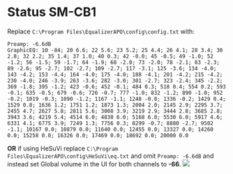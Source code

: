 # Status SM-CB1
Replace `C:\Program Files\EqualizerAPO\config\config.txt` with:
```
Preamp: -6.6dB
GraphicEQ: 10 -84; 20 6.6; 22 5.6; 23 5.2; 25 4.4; 26 4.1; 28 3.4; 30 2.8; 32 2.2; 35 1.4; 37 1.0; 40 0.3; 42 -0.0; 45 -0.5; 49 -1.0; 52 -1.2; 56 -1.5; 59 -1.7; 64 -1.9; 68 -2.0; 73 -2.0; 78 -2.1; 83 -2.3; 89 -2.6; 95 -2.7; 102 -2.7; 109 -2.7; 117 -3.1; 125 -3.6; 134 -4.0; 143 -4.2; 153 -4.4; 164 -4.0; 175 -4.0; 188 -4.1; 201 -4.2; 215 -4.2; 230 -4.0; 246 -3.9; 263 -3.6; 282 -3.0; 301 -2.7; 323 -2.4; 345 -2.2; 369 -1.8; 395 -1.2; 423 -0.6; 452 -0.1; 484 0.3; 518 0.4; 554 0.2; 593 -0.1; 635 -0.5; 679 -0.6; 726 -0.7; 777 -1.0; 832 -1.2; 890 -1.0; 952 -0.2; 1019 -0.3; 1090 -1.2; 1167 -1.1; 1248 -0.8; 1336 -0.2; 1429 0.4; 1529 0.8; 1636 1.2; 1751 1.2; 1873 1.3; 2004 2.0; 2145 2.9; 2295 3.7; 2455 4.7; 2627 5.8; 2811 5.6; 3008 3.9; 3219 2.9; 3444 2.8; 3685 2.8; 3943 3.6; 4219 5.4; 4514 6.0; 4830 6.0; 5168 6.0; 5530 6.0; 5917 4.6; 6331 4.1; 6775 3.9; 7249 1.3; 7756 0.3; 8299 -0.7; 8880 -2.7; 9502 -1.1; 10167 0.0; 10879 0.0; 11640 0.0; 12455 0.0; 13327 0.0; 14260 0.0; 15258 0.0; 16326 0.0; 17469 0.0; 18692 0.0; 20000 0.0
```
**OR** if using HeSuVi replace `C:\Program Files\EqualizerAPO\config\HeSuVi\eq.txt` and omit `Preamp: -6.6dB` and instead set Global volume in the UI for both channels to **-66**.
![](https://raw.githubusercontent.com/jaakkopasanen/AutoEq/master/results/Headphone.com/innerfidelity/onear/Status%20SM-CB1/Status%20SM-CB1.png)